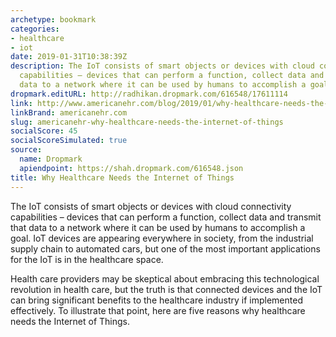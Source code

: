 ```yaml
---
archetype: bookmark
categories:
- healthcare
- iot
date: 2019-01-31T10:38:39Z
description: The IoT consists of smart objects or devices with cloud connectivity
  capabilities – devices that can perform a function, collect data and transmit that
  data to a network where it can be used by humans to accomplish a goal.
dropmark.editURL: http://radhikan.dropmark.com/616548/17611114
link: http://www.americanehr.com/blog/2019/01/why-healthcare-needs-the-internet-of-things/
linkBrand: americanehr.com
slug: americanehr-why-healthcare-needs-the-internet-of-things
socialScore: 45
socialScoreSimulated: true
source:
  name: Dropmark
  apiendpoint: https://shah.dropmark.com/616548.json
title: Why Healthcare Needs the Internet of Things
---
```

The IoT consists of smart objects or devices with cloud connectivity capabilities – devices that can perform a function, collect data and transmit that data to a network where it can be used by humans to accomplish a goal. IoT devices are appearing everywhere in society, from the industrial supply chain to automated cars, but one of the most important applications for the IoT is in the healthcare space.

Health care providers may be skeptical about embracing this technological revolution in health care, but the truth is that connected devices and the IoT can bring significant benefits to the healthcare industry if implemented effectively. To illustrate that point, here are five reasons why healthcare needs the Internet of Things.

